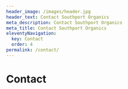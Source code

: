 ```yaml
---
header_image: /images/header.jpg
header_text: Contact Southport Organics
meta_description: Contact Southport Organics
meta_title: Contact Southport Organics
eleventyNavigation:
  key: Contact
  order: 4
permalink: /contact/
---
```

# Contact

